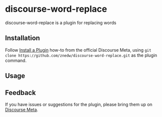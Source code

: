# discourse-word-replace

discourse-word-replace is a plugin for replacing words

## Installation

Follow [Install a Plugin](https://meta.discourse.org/t/install-a-plugin/19157)
how-to from the official Discourse Meta, using `git clone https://github.com/znedw/discourse-word-replace.git`
as the plugin command.

## Usage

## Feedback

If you have issues or suggestions for the plugin, please bring them up on
[Discourse Meta](https://meta.discourse.org).
